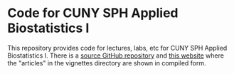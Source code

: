 # Code for CUNY SPH Applied Biostatistics I

This repository provides code for lectures, labs, etc for CUNY SPH Applied 
Biostatistics I. There is a [source GitHub repository](https://github.com/lwaldron/bios1)
and [this website](https://lwaldron.github.io/bios1/) where the "articles" in the 
vignettes directory are shown in compiled form.
